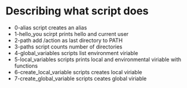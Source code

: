 # Describing what script does
- 0-alias script creates an alias
- 1-hello_you scirpt prints hello and current user
- 2-path add /action as last directory to PATH
- 3-paths script counts number of directories
- 4-global_variables scripts list environment viriable
- 5-local_variables scripts prints local and environmental viriable with functions
- 6-create_local_variable scripts creates local viriable
- 7-create_global_variable scripts ceates global viriable 
